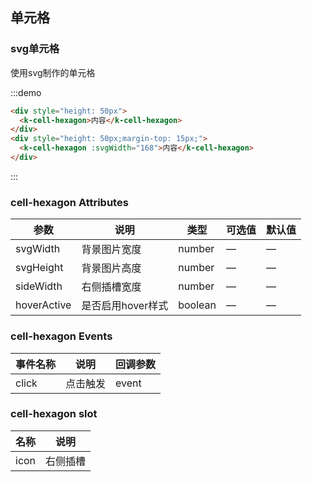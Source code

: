 ## 单元格

### svg单元格

使用svg制作的单元格

:::demo
```html
<div style="height: 50px">
  <k-cell-hexagon>内容</k-cell-hexagon>
</div>
<div style="height: 50px;margin-top: 15px;">
  <k-cell-hexagon :svgWidth="168">内容</k-cell-hexagon>
</div>
```
:::

### cell-hexagon Attributes
| 参数      | 说明          | 类型      | 可选值                           | 默认值  |
|---------- |-------------- |---------- |--------------------------------  |-------- |
| svgWidth | 背景图片宽度 | number | — | — |
| svgHeight | 背景图片高度 | number | — | — |
| sideWidth | 右侧插槽宽度 | number | — | — |
| hoverActive | 是否启用hover样式 | boolean | — | — |

### cell-hexagon Events
| 事件名称      | 说明    | 回调参数      |
|---------- |-------- |---------- |
| click | 点击触发 | event |

### cell-hexagon slot

| 名称      | 说明    |
|---------- |-------- |
| icon | 右侧插槽 |
